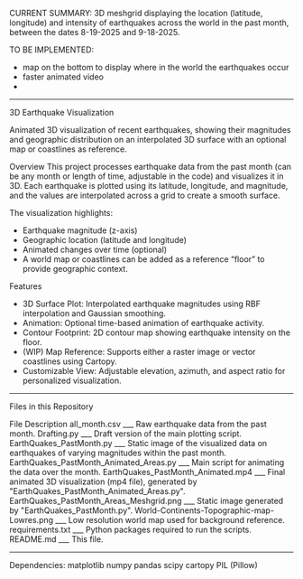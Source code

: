 CURRENT SUMMARY:
3D meshgrid displaying the location (latitude, longitude) and intensity of earthquakes across the world in the past month, between the dates 8-19-2025 and 9-18-2025.

TO BE IMPLEMENTED:
- map on the bottom to display where in the world the earthquakes occur
- faster animated video
- 
___
3D Earthquake Visualization

Animated 3D visualization of recent earthquakes, showing their magnitudes and geographic distribution on an interpolated 3D surface with an optional map or coastlines as reference.

Overview
This project processes earthquake data from the past month (can be any month or length of time, adjustable in the code) and visualizes it in 3D. Each earthquake is plotted using its latitude, longitude, and magnitude, and the values are interpolated across a grid to create a smooth surface.

The visualization highlights:
- Earthquake magnitude (z-axis)
- Geographic location (latitude and longitude)
- Animated changes over time (optional)
- A world map or coastlines can be added as a reference “floor” to provide geographic context.

Features
- 3D Surface Plot: Interpolated earthquake magnitudes using RBF interpolation and Gaussian smoothing.
- Animation: Optional time-based animation of earthquake activity.
- Contour Footprint: 2D contour map showing earthquake intensity on the floor.
- (WIP) Map Reference: Supports either a raster image or vector coastlines using Cartopy.
- Customizable View: Adjustable elevation, azimuth, and aspect ratio for personalized visualization.

___
Files in this Repository

File	Description
all_month.csv ___ Raw earthquake data from the past month.
Drafting.py	___ Draft version of the main plotting script.
EarthQuakes_PastMonth.py ___ Static image of the visualized data on earthquakes of varying magnitudes within the past month.
EarthQuakes_PastMonth_Animated_Areas.py ___ Main script for animating the data over the month.
EarthQuakes_PastMonth_Animated.mp4 ___ Final animated 3D visualization (mp4 file), generated by "EarthQuakes_PastMonth_Animated_Areas.py".
EarthQuakes_PastMonth_Areas_Meshgrid.png ___ Static image generated by "EarthQuakes_PastMonth.py".
World-Continents-Topographic-map-Lowres.png ___ Low resolution world map used for background reference.
requirements.txt ___ Python packages required to run the scripts.
README.md ___ This file.

___
Dependencies:
matplotlib
numpy
pandas
scipy
cartopy
PIL (Pillow)
